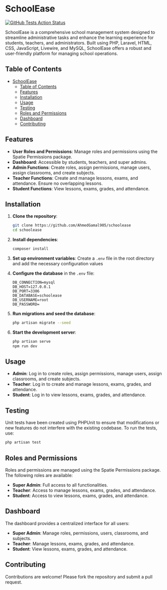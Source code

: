 # SchoolEase

[![GitHub Tests Action Status](https://img.shields.io/github/actions/workflow/status/AhmedGamal905/schoolease/tests.yml?branch=main)](https://github.com/AhmedGamal905/schoolease/actions?query=workflow%3Atests+branch%3Amain)

SchoolEase is a comprehensive school management system designed to streamline administrative tasks and enhance the learning experience for students, teachers, and administrators. Built using PHP, Laravel, HTML, CSS, JavaScript, Livewire, and MySQL, SchoolEase offers a robust and user-friendly platform for managing school operations.

## Table of Contents
- [SchoolEase](#schoolease)
  - [Table of Contents](#table-of-contents)
  - [Features](#features)
  - [Installation](#installation)
  - [Usage](#usage)
  - [Testing](#testing)
  - [Roles and Permissions](#roles-and-permissions)
  - [Dashboard](#dashboard)
  - [Contributing](#contributing)

## Features
- **User Roles and Permissions**: Manage roles and permissions using the Spatie Permissions package.
- **Dashboard**: Accessible by students, teachers, and super admins.
- **Admin Functions**: Create roles, assign permissions, manage users, assign classrooms, and create subjects.
- **Teacher Functions**: Create and manage lessons, exams, and attendance. Ensure no overlapping lessons.
- **Student Functions**: View lessons, exams, grades, and attendance.

## Installation
1. **Clone the repository**:
    ```bash
    git clone https://github.com/AhmedGamal905/schoolease
    cd schoolease
    ```

2. **Install dependencies**:
    ```bash
    composer install
    ```

3. **Set up environment variables**:
  Create a `.env` file in the root directory and add the necessary configuration values

4. **Configure the database** in the `.env` file:
    ```env
    DB_CONNECTION=mysql
    DB_HOST=127.0.0.1
    DB_PORT=3306
    DB_DATABASE=schoolease
    DB_USERNAME=root
    DB_PASSWORD=
    ```

5. **Run migrations and seed the database**:
    ```bash
    php artisan migrate --seed
    ```

6. **Start the development server**:
    ```bash
    php artisan serve
    npm run dev
    ```

## Usage
- **Admin**: Log in to create roles, assign permissions, manage users, assign classrooms, and create subjects.
- **Teacher**: Log in to create and manage lessons, exams, grades, and attendance.
- **Student**: Log in to view lessons, exams, grades, and attendance.

## Testing
Unit tests have been created using PHPUnit to ensure that modifications or new features do not interfere with the existing codebase. To run the tests, use:
```bash
php artisan test
```

## Roles and Permissions
Roles and permissions are managed using the Spatie Permissions package. The following roles are available:
- **Super Admin**: Full access to all functionalities.
- **Teacher**: Access to manage lessons, exams, grades, and attendance.
- **Student**: Access to view lessons, exams, grades, and attendance.

## Dashboard
The dashboard provides a centralized interface for all users:
- **Super Admin**: Manage roles, permissions, users, classrooms, and subjects.
- **Teacher**: Manage lessons, exams, grades, and attendance.
- **Student**: View lessons, exams, grades, and attendance.

## Contributing
Contributions are welcome! Please fork the repository and submit a pull request.